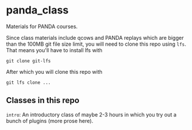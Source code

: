 # panda_class

Materials for PANDA courses.

Since class materials include qcows and PANDA replays which are bigger than the 100MB git file size limit, you will need to clone this repo using `lfs`.
That means you'll have to install lfs with

    git clone git-lfs

After which you will clone this repo with 

    git lfs clone ...

## Classes in this repo

`intro`: An introductory class of maybe 2-3 hours in which you try out a bunch of plugins (more prose here).
